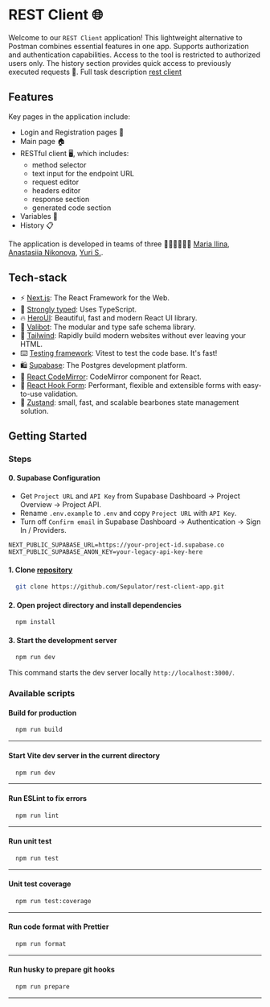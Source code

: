 # REST Client 🌐

Welcome to our `REST Client` application! This lightweight alternative to Postman combines essential features in one app.
Supports authorization and authentication capabilities. Access to the tool is restricted to authorized users only.
The history section provides quick access to previously executed requests 🚀.
Full task description [rest client](https://github.com/rolling-scopes-school/tasks/blob/master/react/modules/tasks/final.md)

## Features

Key pages in the application include:

- Login and Registration pages 👤
- Main page 🏠
- RESTful client 🖥️, which includes:
  - method selector
  - text input for the endpoint URL
  - request editor
  - headers editor
  - response section
  - generated code section
- Variables 🔎
- History 📋

The application is developed in teams of three 👩‍💻👩‍💻👨‍💻 [Maria Ilina](https://github.com/IlinJoy), [Anastasiia Nikonova](https://github.com/anastanei), [Yuri S.](https://github.com/Sepulator).

## Tech-stack

- ⚡ [Next.js](https://nextjs.org/): The React Framework for the Web.
- 💪 [Strongly typed](https://www.typescriptlang.org/): Uses TypeScript.
- 🔥 [HeroUI](https://www.heroui.com/): Beautiful, fast and modern React UI library.
- 🤖 [Valibot](https://valibot.dev/): The modular and type safe schema library.
- 🎊 [Tailwind](https://tailwindcss.com/): Rapidly build modern websites without ever leaving your HTML.
- ⌨️ [Testing framework](https://vitest.dev/): Vitest to test the code base. It's fast!
- 🛍️ [Supabase](https://supabase.com/): The Postgres development platform.
- 🐒 [React CodeMirror](https://uiwjs.github.io/react-codemirror/): CodeMirror component for React.
- 📝 [React Hook Form](https://react-hook-form.com/): Performant, flexible and extensible forms with easy-to-use validation.
- 🐻 [Zustand](https://zustand-demo.pmnd.rs/): small, fast, and scalable bearbones state management solution.

## Getting Started

### Steps

#### 0. Supabase Configuration

- Get `Project URL` and `API Key` from Supabase Dashboard -> Project Overview -> Project API.
- Rename `.env.example` to `.env` and copy `Project URL` with `API Key`.
- Turn off `Confirm email` in Supabase Dashboard -> Authentication -> Sign In / Providers.

```dotenv copy
NEXT_PUBLIC_SUPABASE_URL=https://your-project-id.supabase.co
NEXT_PUBLIC_SUPABASE_ANON_KEY=your-legacy-api-key-here
```

#### 1. Clone [repository](https://github.com/Sepulator/rest-client-app)

```bash copy
  git clone https://github.com/Sepulator/rest-client-app.git
```

#### 2. Open project directory and install dependencies

```bash copy
  npm install
```

#### 3. Start the development server

```bash copy
  npm run dev
```

This command starts the dev server locally `http://localhost:3000/`.

### Available scripts

#### Build for production

```bash copy
  npm run build
```

---

#### Start Vite dev server in the current directory

```bash copy
  npm run dev
```

---

#### Run ESLint to fix errors

```bash copy
  npm run lint
```

---

#### Run unit test

```bash copy
  npm run test
```

---

#### Unit test coverage

```bash copy
  npm run test:coverage
```

---

#### Run code format with Prettier

```bash copy
  npm run format
```

---

#### Run husky to prepare git hooks

```bash copy
  npm run prepare
```

---
